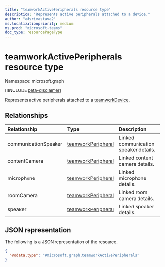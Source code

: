 ```yaml
---
title: "teamworkActivePeripherals resource type"
description: "Represents active peripherals attached to a device."
author: "adsrivastava2"
ms.localizationpriority: medium
ms.prod: "microsoft-teams"
doc_type: resourcePageType
---
```


# teamworkActivePeripherals resource type

Namespace: microsoft.graph

[!INCLUDE [beta-disclaimer](../../includes/beta-disclaimer.md)]

Represents active peripherals attached to a [teamworkDevice](../resources/teamworkdevice.md).


## Relationships
|Relationship|Type|Description|
|:---|:---|:---|
|communicationSpeaker|[teamworkPeripheral](../resources/teamworkperipheral.md)|Linked communication speaker details.|
|contentCamera|[teamworkPeripheral](../resources/teamworkperipheral.md)|Linked content camera details.|
|microphone|[teamworkPeripheral](../resources/teamworkperipheral.md)|Linked microphone details.|
|roomCamera|[teamworkPeripheral](../resources/teamworkperipheral.md)|Linked room camera details.|
|speaker|[teamworkPeripheral](../resources/teamworkperipheral.md)|Linked speaker details.|

## JSON representation
The following is a JSON representation of the resource.
<!-- {
  "blockType": "resource",
  "@odata.type": "microsoft.graph.teamworkActivePeripherals"
}
-->
``` json
{
  "@odata.type": "#microsoft.graph.teamworkActivePeripherals"
}
```

